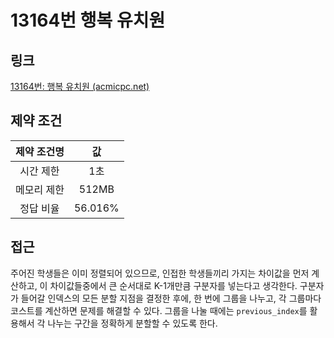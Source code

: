 # 13164번 행복 유치원

## 링크

[13164번: 행복 유치원 (acmicpc.net)](https://www.acmicpc.net/problem/13164)

## 제약 조건

| 제약 조건명 |   값    |
| :---------: | :-----: |
|  시간 제한  |   1초   |
| 메모리 제한 |  512MB  |
|  정답 비율  | 56.016% |

## 접근

주어진 학생들은 이미 정렬되어 있으므로, 인접한 학생들끼리 가지는 차이값을 먼저 계산하고, 이 차이값들중에서 큰 순서대로 K-1개만큼 구분자를 넣는다고 생각한다. 구분자가 들어갈 인덱스의 모든 분할 지점을 결정한 후에, 한 번에 그룹을 나누고, 각 그룹마다 코스트를 계산하면 문제를 해결할 수 있다. 그룹을 나눌 때에는 `previous_index`를 활용해서 각 나누는 구간을 정확하게 분할할 수 있도록 한다.
